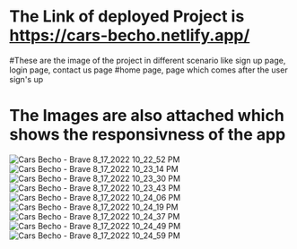 # The Link of deployed Project is https://cars-becho.netlify.app/

#These are the image of the project in different scenario like sign up page, login page, contact us page
#home page, page which comes after the user sign's up

# The Images are also attached which shows the responsivness of the app

![Cars Becho - Brave 8_17_2022 10_22_52 PM](https://user-images.githubusercontent.com/60056480/185198301-26d6e3a1-1180-449f-895c-8b504b306b61.png)
![Cars Becho - Brave 8_17_2022 10_23_14 PM](https://user-images.githubusercontent.com/60056480/185198348-be733f4f-8f7a-478d-9839-ee3740012711.png)
![Cars Becho - Brave 8_17_2022 10_23_30 PM](https://user-images.githubusercontent.com/60056480/185198380-e9b3bac0-4f6a-45ea-855f-00fe50e88e84.png)
![Cars Becho - Brave 8_17_2022 10_23_43 PM](https://user-images.githubusercontent.com/60056480/185198384-90a36eec-d31d-49a5-9b88-738872250648.png)
![Cars Becho - Brave 8_17_2022 10_24_06 PM](https://user-images.githubusercontent.com/60056480/185198393-888798b9-343e-4fda-a6a9-e90fe6d522c3.png)
![Cars Becho - Brave 8_17_2022 10_24_19 PM](https://user-images.githubusercontent.com/60056480/185198399-bd768551-762d-47c9-a9e5-864b3ca3f3a4.png)
![Cars Becho - Brave 8_17_2022 10_24_37 PM](https://user-images.githubusercontent.com/60056480/185198405-76297403-a4f2-4297-9e83-4520a2b3944e.png)
![Cars Becho - Brave 8_17_2022 10_24_49 PM](https://user-images.githubusercontent.com/60056480/185198415-69f5149f-3ce4-47ae-bdb1-20603a1e7cb7.png)
![Cars Becho - Brave 8_17_2022 10_24_59 PM](https://user-images.githubusercontent.com/60056480/185198423-b49b1b82-7d7c-4055-8747-de39a4c1518e.png)
